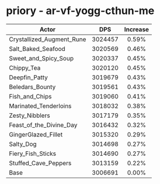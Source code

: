 # priory - ar-vf-yogg-cthun-me
| Actor | DPS | Increase |
|---|:---:|:---:|
|Crystallized_Augment_Rune|3024457|0.59%|
|Salt_Baked_Seafood|3020569|0.46%|
|Sweet_and_Spicy_Soup|3020337|0.45%|
|Chippy_Tea|3020120|0.45%|
|Deepfin_Patty|3019679|0.43%|
|Beledars_Bounty|3019561|0.43%|
|Fish_and_Chips|3019060|0.41%|
|Marinated_Tenderloins|3018032|0.38%|
|Zesty_Nibblers|3017179|0.35%|
|Feast_of_the_Divine_Day|3016432|0.32%|
|GingerGlazed_Fillet|3015320|0.29%|
|Salty_Dog|3014698|0.27%|
|Fiery_Fish_Sticks|3014690|0.27%|
|Stuffed_Cave_Peppers|3013159|0.22%|
|Base|3006691|0.00%|
